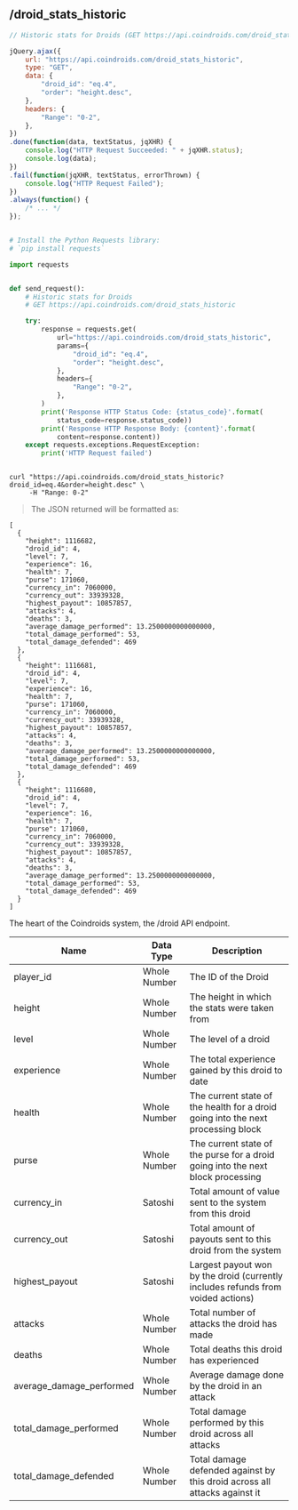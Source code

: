 ## /droid_stats_historic

```javascript
// Historic stats for Droids (GET https://api.coindroids.com/droid_stats_historic)

jQuery.ajax({
    url: "https://api.coindroids.com/droid_stats_historic",
    type: "GET",
    data: {
        "droid_id": "eq.4",
        "order": "height.desc",
    },
    headers: {
        "Range": "0-2",
    },
})
.done(function(data, textStatus, jqXHR) {
    console.log("HTTP Request Succeeded: " + jqXHR.status);
    console.log(data);
})
.fail(function(jqXHR, textStatus, errorThrown) {
    console.log("HTTP Request Failed");
})
.always(function() {
    /* ... */
});



```

```python
# Install the Python Requests library:
# `pip install requests`

import requests


def send_request():
    # Historic stats for Droids
    # GET https://api.coindroids.com/droid_stats_historic

    try:
        response = requests.get(
            url="https://api.coindroids.com/droid_stats_historic",
            params={
                "droid_id": "eq.4",
                "order": "height.desc",
            },
            headers={
                "Range": "0-2",
            },
        )
        print('Response HTTP Status Code: {status_code}'.format(
            status_code=response.status_code))
        print('Response HTTP Response Body: {content}'.format(
            content=response.content))
    except requests.exceptions.RequestException:
        print('HTTP Request failed')



```


```shell
curl "https://api.coindroids.com/droid_stats_historic?droid_id=eq.4&order=height.desc" \
     -H "Range: 0-2"
```

> The JSON returned will be formatted as: 

```
[
  {
    "height": 1116682,
    "droid_id": 4,
    "level": 7,
    "experience": 16,
    "health": 7,
    "purse": 171060,
    "currency_in": 7060000,
    "currency_out": 33939328,
    "highest_payout": 10857857,
    "attacks": 4,
    "deaths": 3,
    "average_damage_performed": 13.2500000000000000,
    "total_damage_performed": 53,
    "total_damage_defended": 469
  },
  {
    "height": 1116681,
    "droid_id": 4,
    "level": 7,
    "experience": 16,
    "health": 7,
    "purse": 171060,
    "currency_in": 7060000,
    "currency_out": 33939328,
    "highest_payout": 10857857,
    "attacks": 4,
    "deaths": 3,
    "average_damage_performed": 13.2500000000000000,
    "total_damage_performed": 53,
    "total_damage_defended": 469
  },
  {
    "height": 1116680,
    "droid_id": 4,
    "level": 7,
    "experience": 16,
    "health": 7,
    "purse": 171060,
    "currency_in": 7060000,
    "currency_out": 33939328,
    "highest_payout": 10857857,
    "attacks": 4,
    "deaths": 3,
    "average_damage_performed": 13.2500000000000000,
    "total_damage_performed": 53,
    "total_damage_defended": 469
  }
]
```

The heart of the Coindroids system, the /droid API endpoint. 





|Name|Data Type|Description|
---|---|---|
| player_id | Whole Number| The ID of the Droid|
| height | Whole Number | The height in which the stats were taken from |
| level | Whole Number | The level of a droid |
| experience | Whole Number | The total experience gained by this droid to date |
| health | Whole Number | The current state of the health for a droid going into the next processing block|
| purse | Whole Number | The current state of the purse for a droid going into the next block processing|
| currency_in | Satoshi | Total amount of value sent to the system from this droid |
| currency_out | Satoshi | Total amount of payouts sent to this droid from the system |
| highest_payout | Satoshi | Largest payout won by the droid (currently includes refunds from voided actions)|
| attacks | Whole Number | Total number of attacks the droid has made |
| deaths| Whole Number | Total deaths this droid has experienced |
| average_damage_performed| Whole Number | Average damage done by the droid in an attack |
| total_damage_performed| Whole Number | Total damage performed by this droid across all attacks |
| total_damage_defended| Whole Number | Total damage defended against by this droid across all attacks against it |
